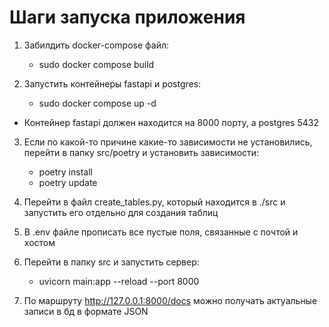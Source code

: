 # Шаги запуска приложения
1) Забилдить docker-compose файл:

    - sudo docker compose build

2) Запустить контейнеры fastapi и postgres:

    - sudo docker compose up -d

- Контейнер fastapi должен находится на 8000 порту, а postgres 5432

3) Если по какой-то причине какие-то зависимости не установились, перейти в папку src/poetry и установить зависимости:

    - poetry install
    - poetry update

4) Перейти в файл create_tables.py, который находится в ./src и запустить его отдельно для создания таблиц

5) В .env файле прописать все пустые поля, связанные с почтой и хостом

5) Перейти в папку src и запустить сервер:

    - uvicorn main:app --reload --port 8000

6) По маршруту http://127.0.0.1:8000/docs можно получать актуальные записи в бд в формате JSON